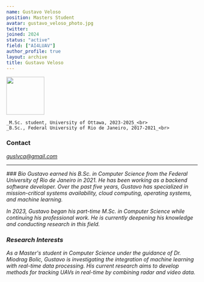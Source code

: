 ```yaml
---
name: Gustavo Veloso
position: Masters Student
avatar: gustavo_veloso_photo.jpg
twitter:
joined: 2024
status: "active"
field: ["AI4LUAV"]
author_profile: true
layout: archive
title: Gustavo Veloso
---
```

<img width="100" src="{{site.baseurl}}/images/people/{{page.avatar}}" data-action="zoom">

    _M.Sc. student, University of Ottawa, 2023-2025_<br>
    _B.Sc., Federal University of Rio de Janeiro, 2017-2021_<br>

### Contact
<i class="fa fa-envelope-o"> guslvca@gmail.com<br>
<hr>
###  Bio
Gustavo earned his B.Sc. in Computer Science from the Federal University of Rio de Janeiro in 2021. He has been working as a backend software developer. Over the past five years, Gustavo has specialized in mission-critical systems availability, cloud computing, operating systems, and machine learning.

In 2023, Gustavo began his part-time M.Sc. in Computer Science while continuing his professional work. He is currently deepening his knowledge and conducting research in this field.

### Research Interests

As a Master's student in Computer Science under the guidance of Dr. Miodrag Bolic, Gustavo is investigating the integration of machine learning with real-time data processing. His current research aims to develop methods for tracking UAVs in real-time by combining radar and video data.
